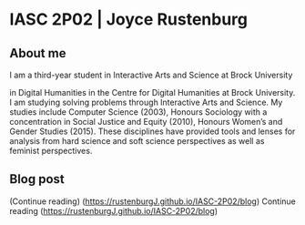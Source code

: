 #  IASC 2P02 | Joyce Rustenburg

## About me

I am a third-year student in Interactive Arts and Science at Brock University

in Digital Humanities in the Centre for Digital Humanities at Brock University. I am studying solving problems through Interactive Arts and Science. My studies include Computer Science (2003), Honours Sociology with a concentration in Social Justice and Equity (2010), Honours Women’s and Gender Studies (2015). These disciplines have provided tools and lenses for analysis from hard science and soft science perspectives as well as feminist perspectives.

## Blog post 

(Continue reading) (https://rustenburgJ.github.io/IASC-2P02/blog) Continue reading (https://rustenburgJ.github.io/IASC-2P02/blog)



